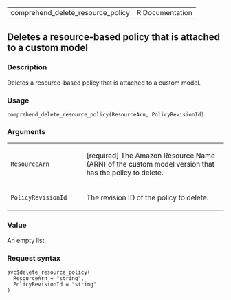 <table style="width: 100%;">
<tbody>
<tr class="odd">
<td>comprehend_delete_resource_policy</td>
<td style="text-align: right;">R Documentation</td>
</tr>
</tbody>
</table>

## Deletes a resource-based policy that is attached to a custom model

### Description

Deletes a resource-based policy that is attached to a custom model.

### Usage

    comprehend_delete_resource_policy(ResourceArn, PolicyRevisionId)

### Arguments

<table>
<colgroup>
<col style="width: 35%" />
<col style="width: 65%" />
</colgroup>
<tbody>
<tr class="odd">
<td><code
id="comprehend_delete_resource_policy_:_ResourceArn">ResourceArn</code></td>
<td><p>[required] The Amazon Resource Name (ARN) of the custom model
version that has the policy to delete.</p></td>
</tr>
<tr class="even">
<td><code
id="comprehend_delete_resource_policy_:_PolicyRevisionId">PolicyRevisionId</code></td>
<td><p>The revision ID of the policy to delete.</p></td>
</tr>
</tbody>
</table>

### Value

An empty list.

### Request syntax

    svc$delete_resource_policy(
      ResourceArn = "string",
      PolicyRevisionId = "string"
    )
